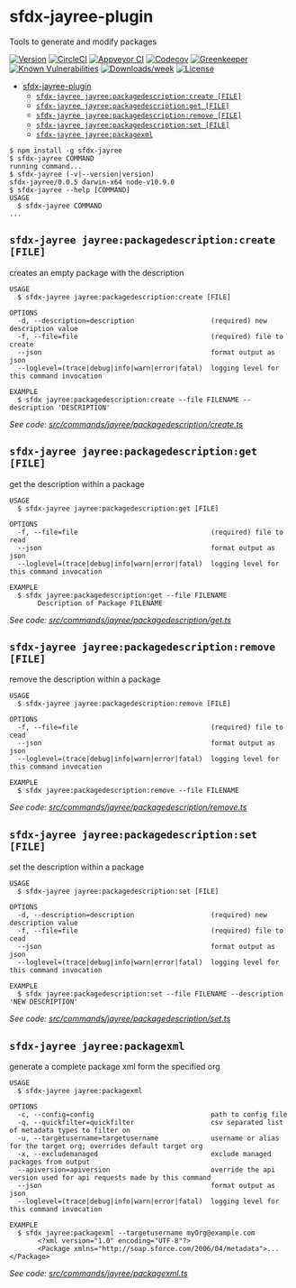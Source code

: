 # sfdx-jayree-plugin

Tools to generate and modify packages

[![Version](https://img.shields.io/npm/v/sfdx-jayree-plugin.svg)](https://npmjs.org/package/sfdx-jayree-plugin)
[![CircleCI](https://circleci.com/gh/jayree/sfdx-jayree-plugin/tree/master.svg?style=shield)](https://circleci.com/gh/jayree/sfdx-jayree-plugin/tree/master)
[![Appveyor CI](https://ci.appveyor.com/api/projects/status/github/jayree/sfdx-jayree-plugin?branch=master&svg=true)](https://ci.appveyor.com/project/jayree/sfdx-jayree-plugin/branch/master)
[![Codecov](https://codecov.io/gh/jayree/sfdx-jayree-plugin/branch/master/graph/badge.svg)](https://codecov.io/gh/jayree/sfdx-jayree-plugin)
[![Greenkeeper](https://badges.greenkeeper.io/jayree/sfdx-jayree-plugin.svg)](https://greenkeeper.io/)
[![Known Vulnerabilities](https://snyk.io/test/github/jayree/sfdx-jayree-plugin/badge.svg)](https://snyk.io/test/github/jayree/sfdx-jayree-plugin)
[![Downloads/week](https://img.shields.io/npm/dw/sfdx-jayree-plugin.svg)](https://npmjs.org/package/sfdx-jayree-plugin)
[![License](https://img.shields.io/npm/l/sfdx-jayree-plugin.svg)](https://github.com/jayree/sfdx-jayree-plugin/blob/master/package.json)

- [sfdx-jayree-plugin](#sfdx-jayree-plugin)
  - [`sfdx-jayree jayree:packagedescription:create [FILE]`](#sfdx-jayree-jayreepackagedescriptioncreate-file)
  - [`sfdx-jayree jayree:packagedescription:get [FILE]`](#sfdx-jayree-jayreepackagedescriptionget-file)
  - [`sfdx-jayree jayree:packagedescription:remove [FILE]`](#sfdx-jayree-jayreepackagedescriptionremove-file)
  - [`sfdx-jayree jayree:packagedescription:set [FILE]`](#sfdx-jayree-jayreepackagedescriptionset-file)
  - [`sfdx-jayree jayree:packagexml`](#sfdx-jayree-jayreepackagexml)

<!-- install -->
<!-- usage -->
```sh-session
$ npm install -g sfdx-jayree
$ sfdx-jayree COMMAND
running command...
$ sfdx-jayree (-v|--version|version)
sfdx-jayree/0.0.5 darwin-x64 node-v10.9.0
$ sfdx-jayree --help [COMMAND]
USAGE
  $ sfdx-jayree COMMAND
...
```
<!-- usagestop -->
<!-- commands -->

## `sfdx-jayree jayree:packagedescription:create [FILE]`

creates an empty package with the description

```
USAGE
  $ sfdx-jayree jayree:packagedescription:create [FILE]

OPTIONS
  -d, --description=description                   (required) new description value
  -f, --file=file                                 (required) file to create
  --json                                          format output as json
  --loglevel=(trace|debug|info|warn|error|fatal)  logging level for this command invocation

EXAMPLE
  $ sfdx jayree:packagedescription:create --file FILENAME --description 'DESCRIPTION'
```

_See code: [src/commands/jayree/packagedescription/create.ts](https://github.com/jayree/sfdx-jayree/blob/v0.0.5/src/commands/jayree/packagedescription/create.ts)_

## `sfdx-jayree jayree:packagedescription:get [FILE]`

get the description within a package

```
USAGE
  $ sfdx-jayree jayree:packagedescription:get [FILE]

OPTIONS
  -f, --file=file                                 (required) file to read
  --json                                          format output as json
  --loglevel=(trace|debug|info|warn|error|fatal)  logging level for this command invocation

EXAMPLE
  $ sfdx jayree:packagedescription:get --file FILENAME
       Description of Package FILENAME
```

_See code: [src/commands/jayree/packagedescription/get.ts](https://github.com/jayree/sfdx-jayree/blob/v0.0.5/src/commands/jayree/packagedescription/get.ts)_

## `sfdx-jayree jayree:packagedescription:remove [FILE]`

remove the description within a package

```
USAGE
  $ sfdx-jayree jayree:packagedescription:remove [FILE]

OPTIONS
  -f, --file=file                                 (required) file to cead
  --json                                          format output as json
  --loglevel=(trace|debug|info|warn|error|fatal)  logging level for this command invocation

EXAMPLE
  $ sfdx jayree:packagedescription:remove --file FILENAME
```

_See code: [src/commands/jayree/packagedescription/remove.ts](https://github.com/jayree/sfdx-jayree/blob/v0.0.5/src/commands/jayree/packagedescription/remove.ts)_

## `sfdx-jayree jayree:packagedescription:set [FILE]`

set the description within a package

```
USAGE
  $ sfdx-jayree jayree:packagedescription:set [FILE]

OPTIONS
  -d, --description=description                   (required) new description value
  -f, --file=file                                 (required) file to cead
  --json                                          format output as json
  --loglevel=(trace|debug|info|warn|error|fatal)  logging level for this command invocation

EXAMPLE
  $ sfdx jayree:packagedescription:set --file FILENAME --description 'NEW DESCRIPTION'
```

_See code: [src/commands/jayree/packagedescription/set.ts](https://github.com/jayree/sfdx-jayree/blob/v0.0.5/src/commands/jayree/packagedescription/set.ts)_

## `sfdx-jayree jayree:packagexml`

generate a complete package xml form the specified org

```
USAGE
  $ sfdx-jayree jayree:packagexml

OPTIONS
  -c, --config=config                             path to config file
  -q, --quickfilter=quickfilter                   csv separated list of metadata types to filter on
  -u, --targetusername=targetusername             username or alias for the target org; overrides default target org
  -x, --excludemanaged                            exclude managed packages from output
  --apiversion=apiversion                         override the api version used for api requests made by this command
  --json                                          format output as json
  --loglevel=(trace|debug|info|warn|error|fatal)  logging level for this command invocation

EXAMPLE
  $ sfdx jayree:packagexml --targetusername myOrg@example.com
       <?xml version="1.0" encoding="UTF-8"?>
       <Package xmlns="http://soap.sforce.com/2006/04/metadata">...</Package>
```

_See code: [src/commands/jayree/packagexml.ts](https://github.com/jayree/sfdx-jayree/blob/v0.0.5/src/commands/jayree/packagexml.ts)_
<!-- commandsstop -->
<!-- 
## Debugging your plugin

We recommend using the Visual Studio Code (VS Code) IDE for your plugin development. Included in the `.vscode` directory of this plugin is a `launch.json` config file, which allows you to attach a debugger to the node process when running your commands.

To debug the `hello:org` command:

1. Start the inspector
  
    If you linked your plugin to the sfdx cli, call your command with the `dev-suspend` switch:

    ```sh-session
    $ sfdx hello:org -u myOrg@example.com --dev-suspend
    Debugger listening on ws://127.0.0.1:9229/...
    For help see https://nodejs.org/en/docs/inspector
    ```

    Alternatively, to call your command using the `bin/run` script, set the `NODE_OPTIONS` environment variable to `--inspect-brk` when starting the debugger:

    ```sh-session
    $ NODE_OPTIONS=--inspect-brk bin/run hello:org -u myOrg@example.com
    Debugger listening on ws://127.0.0.1:9229/...
    For help see https://nodejs.org/en/docs/inspector
    ```

2. Set some breakpoints in your command code
3. Click on the Debug icon in the Activity Bar on the side of VS Code to open up the Debug view.
4. In the upper left hand corner of VS Code, verify that the "Attach to Remote" launch configuration has been chosen.
5. Hit the green play button to the left of the "Attach to Remote" launch configuration window. The debugger should now be suspended on the first line of the program.
6. Hit the green play button at the top middle of VS Code (this play button will be to the right of the play button that you clicked in step #5).

Congrats, you are debugging!
 -->
